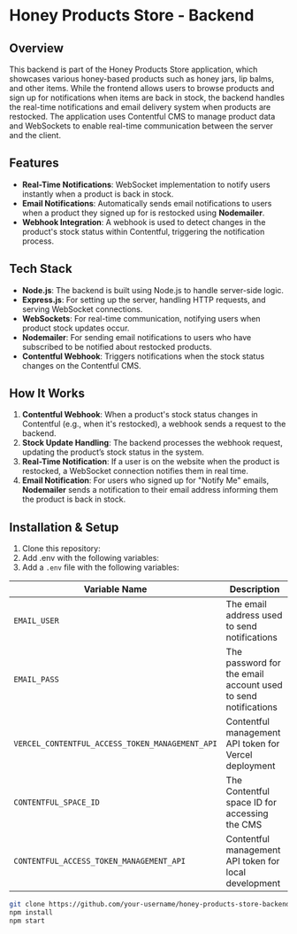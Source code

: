 # Honey Products Store - Backend

## Overview
This backend is part of the Honey Products Store application, which showcases various honey-based products such as honey jars, lip balms, and other items. While the frontend allows users to browse products and sign up for notifications when items are back in stock, the backend handles the real-time notifications and email delivery system when products are restocked. The application uses Contentful CMS to manage product data and WebSockets to enable real-time communication between the server and the client.

## Features
- **Real-Time Notifications**: WebSocket implementation to notify users instantly when a product is back in stock.
- **Email Notifications**: Automatically sends email notifications to users when a product they signed up for is restocked using **Nodemailer**.
- **Webhook Integration**: A webhook is used to detect changes in the product's stock status within Contentful, triggering the notification process.

## Tech Stack
- **Node.js**: The backend is built using Node.js to handle server-side logic.
- **Express.js**: For setting up the server, handling HTTP requests, and serving WebSocket connections.
- **WebSockets**: For real-time communication, notifying users when product stock updates occur.
- **Nodemailer**: For sending email notifications to users who have subscribed to be notified about restocked products.
- **Contentful Webhook**: Triggers notifications when the stock status changes on the Contentful CMS.

## How It Works
1. **Contentful Webhook**: When a product's stock status changes in Contentful (e.g., when it's restocked), a webhook sends a request to the backend.
2. **Stock Update Handling**: The backend processes the webhook request, updating the product’s stock status in the system.
3. **Real-Time Notification**: If a user is on the website when the product is restocked, a WebSocket connection notifies them in real time.
4. **Email Notification**: For users who signed up for "Notify Me" emails, **Nodemailer** sends a notification to their email address informing them the product is back in stock.

## Installation & Setup

1. Clone this repository:
2. Add .env with the following variables:
3. Add a `.env` file with the following variables:
   
| Variable Name                                      | Description                                                 |
|----------------------------------------------------|-------------------------------------------------------------|
| `EMAIL_USER`                                       | The email address used to send notifications                 |
| `EMAIL_PASS`                                       | The password for the email account used to send notifications|
| `VERCEL_CONTENTFUL_ACCESS_TOKEN_MANAGEMENT_API`     | Contentful management API token for Vercel deployment        |
| `CONTENTFUL_SPACE_ID`                              | The Contentful space ID for accessing the CMS                |
| `CONTENTFUL_ACCESS_TOKEN_MANAGEMENT_API`           | Contentful management API token for local development        |

   ```bash
   git clone https://github.com/your-username/honey-products-store-backend.git
   npm install
   npm start
